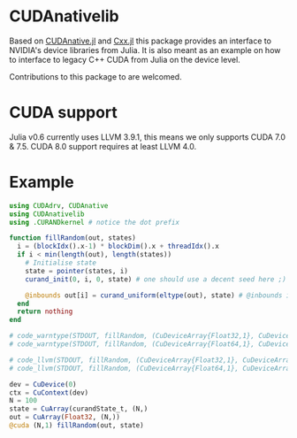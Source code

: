 # CUDAnativelib
Based on [CUDAnative.jl](http://github.com/JuliaGPU/CUDAnative.jl) and [Cxx.jl](htttp://github.com/Keno/Cxx.jl)
this package provides an interface to NVIDIA's device libraries from Julia. It is also meant as an example
on how to interface to legacy C++ CUDA from Julia on the device level.

Contributions to this package to are welcomed.

# CUDA support
Julia v0.6 currently uses LLVM 3.9.1, this means we only supports CUDA 7.0 & 7.5.
CUDA 8.0 support requires at least LLVM 4.0.

# Example

```julia
using CUDAdrv, CUDAnative
using CUDAnativelib
using .CURANDkernel # notice the dot prefix

function fillRandom(out, states)
  i = (blockIdx().x-1) * blockDim().x + threadIdx().x
  if i < min(length(out), length(states))
    # Initialise state
    state = pointer(states, i)
    curand_init(0, i, 0, state) # one should use a decent seed here ;)

    @inbounds out[i] = curand_uniform(eltype(out), state) # @inbounds is optional
  end
  return nothing
end

# code_warntype(STDOUT, fillRandom, (CuDeviceArray{Float32,1}, CuDeviceArray{curandState_t,1}))
# code_warntype(STDOUT, fillRandom, (CuDeviceArray{Float64,1}, CuDeviceArray{curandState_t,1}))

# code_llvm(STDOUT, fillRandom, (CuDeviceArray{Float32,1}, CuDeviceArray{curandState_t,1}))
# code_llvm(STDOUT, fillRandom, (CuDeviceArray{Float64,1}, CuDeviceArray{curandState_t,1}))

dev = CuDevice(0)
ctx = CuContext(dev)
N = 100
state = CuArray(curandState_t, (N,)
out = CuArray(Float32, (N,))
@cuda (N,1) fillRandom(out, state)
```

